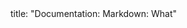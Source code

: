 <frontmatter>
title: "Documentation: Markdown: What"
</frontmatter>

<include src="unit-inPage-asFlat.md" boilerplate />
